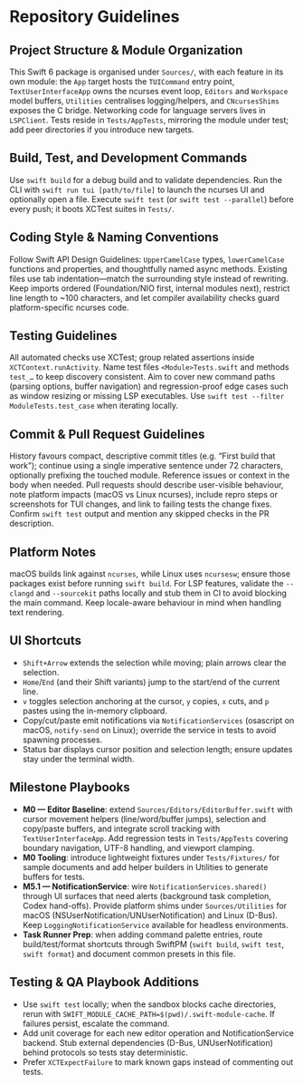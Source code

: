 # Repository Guidelines

## Project Structure & Module Organization
This Swift 6 package is organised under `Sources/`, with each feature in its own module: the `App` target hosts the `TUICommand` entry point, `TextUserInterfaceApp` owns the ncurses event loop, `Editors` and `Workspace` model buffers, `Utilities` centralises logging/helpers, and `CNcursesShims` exposes the C bridge. Networking code for language servers lives in `LSPClient`. Tests reside in `Tests/AppTests`, mirroring the module under test; add peer directories if you introduce new targets.

## Build, Test, and Development Commands
Use `swift build` for a debug build and to validate dependencies. Run the CLI with `swift run tui [path/to/file]` to launch the ncurses UI and optionally open a file. Execute `swift test` (or `swift test --parallel`) before every push; it boots XCTest suites in `Tests/`.

## Coding Style & Naming Conventions
Follow Swift API Design Guidelines: `UpperCamelCase` types, `lowerCamelCase` functions and properties, and thoughtfully named async methods. Existing files use tab indentation—match the surrounding style instead of rewriting. Keep imports ordered (Foundation/NIO first, internal modules next), restrict line length to ~100 characters, and let compiler availability checks guard platform-specific ncurses code.

## Testing Guidelines
All automated checks use XCTest; group related assertions inside `XCTContext.runActivity`. Name test files `<Module>Tests.swift` and methods `test_…` to keep discovery consistent. Aim to cover new command paths (parsing options, buffer navigation) and regression-proof edge cases such as window resizing or missing LSP executables. Use `swift test --filter ModuleTests.test_case` when iterating locally.

## Commit & Pull Request Guidelines
History favours compact, descriptive commit titles (e.g. “First build that work”); continue using a single imperative sentence under 72 characters, optionally prefixing the touched module. Reference issues or context in the body when needed. Pull requests should describe user-visible behaviour, note platform impacts (macOS vs Linux ncurses), include repro steps or screenshots for TUI changes, and link to failing tests the change fixes. Confirm `swift test` output and mention any skipped checks in the PR description.

## Platform Notes
macOS builds link against `ncurses`, while Linux uses `ncursesw`; ensure those packages exist before running `swift build`. For LSP features, validate the `--clangd` and `--sourcekit` paths locally and stub them in CI to avoid blocking the main command. Keep locale-aware behaviour in mind when handling text rendering.

## UI Shortcuts
- `Shift+Arrow` extends the selection while moving; plain arrows clear the selection.
- `Home`/`End` (and their Shift variants) jump to the start/end of the current line.
- `v` toggles selection anchoring at the cursor, `y` copies, `x` cuts, and `p` pastes using the in-memory clipboard.
- Copy/cut/paste emit notifications via `NotificationServices` (osascript on macOS, `notify-send` on Linux); override the service in tests to avoid spawning processes.
- Status bar displays cursor position and selection length; ensure updates stay under the terminal width.

## Milestone Playbooks
- **M0 — Editor Baseline**: extend `Sources/Editors/EditorBuffer.swift` with cursor movement helpers (line/word/buffer jumps), selection and copy/paste buffers, and integrate scroll tracking with `TextUserInterfaceApp`. Add regression tests in `Tests/AppTests` covering boundary navigation, UTF-8 handling, and viewport clamping.
- **M0 Tooling**: introduce lightweight fixtures under `Tests/Fixtures/` for sample documents and add helper builders in Utilities to generate buffers for tests.
- **M5.1 — NotificationService**: wire `NotificationServices.shared()` through UI surfaces that need alerts (background task completion, Codex hand-offs). Provide platform shims under `Sources/Utilities` for macOS (NSUserNotification/UNUserNotification) and Linux (D-Bus). Keep `LoggingNotificationService` available for headless environments.
- **Task Runner Prep**: when adding command palette entries, route build/test/format shortcuts through SwiftPM (`swift build`, `swift test`, `swift format`) and document common presets in this file.

## Testing & QA Playbook Additions
- Use `swift test` locally; when the sandbox blocks cache directories, rerun with `SWIFT_MODULE_CACHE_PATH=$(pwd)/.swift-module-cache`. If failures persist, escalate the command.
- Add unit coverage for each new editor operation and NotificationService backend. Stub external dependencies (D-Bus, UNUserNotification) behind protocols so tests stay deterministic.
- Prefer `XCTExpectFailure` to mark known gaps instead of commenting out tests.
